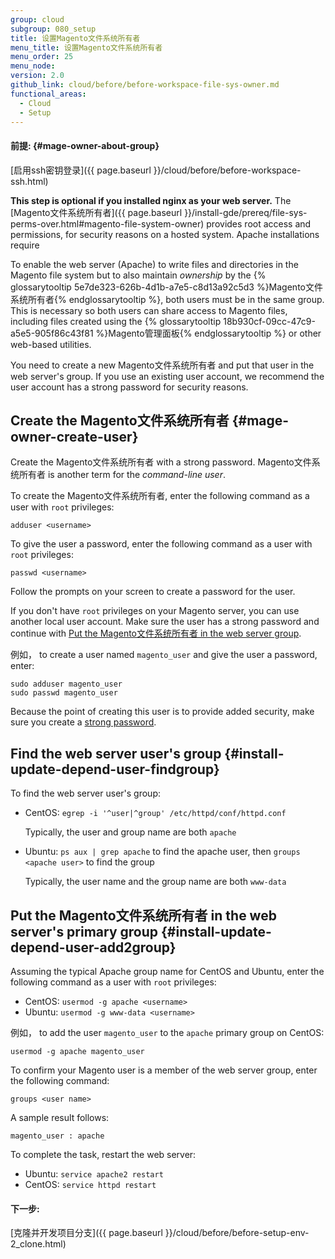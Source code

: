 ```yaml
---
group: cloud
subgroup: 080_setup
title: 设置Magento文件系统所有者
menu_title: 设置Magento文件系统所有者
menu_order: 25
menu_node:
version: 2.0
github_link: cloud/before/before-workspace-file-sys-owner.md
functional_areas:
  - Cloud
  - Setup
---
```

#### 前提: {#mage-owner-about-group}
[启用ssh密钥登录]({{ page.baseurl }}/cloud/before/before-workspace-ssh.html)

**This step is optional if you installed nginx as your web server.** The [Magento文件系统所有者]({{ page.baseurl }}/install-gde/prereq/file-sys-perms-over.html#magento-file-system-owner) provides root access and permissions, for security reasons on a hosted system. Apache installations require

To enable the web server (Apache) to write files and directories in the Magento file system but to also maintain *ownership* by the {% glossarytooltip 5e7de323-626b-4d1b-a7e5-c8d13a92c5d3 %}Magento文件系统所有者{% endglossarytooltip %}, both users must be in the same group. This is necessary so both users can share access to Magento files, including files created using the {% glossarytooltip 18b930cf-09cc-47c9-a5e5-905f86c43f81 %}Magento管理面板{% endglossarytooltip %} or other web-based utilities.

You need to create a new Magento文件系统所有者 and put that user in the web server's group. If you use an existing user account, we recommend the user account has a strong password for security reasons.

## Create the Magento文件系统所有者 {#mage-owner-create-user}
Create the Magento文件系统所有者 with a strong password. Magento文件系统所有者 is another term for the *command-line user*.

To create the Magento文件系统所有者, enter the following command as a user with `root` privileges:

	adduser <username>

To give the user a password, enter the following command as a user with `root` privileges:

	passwd <username>

Follow the prompts on your screen to create a password for the user.

<div class="bs-callout bs-callout-warning">
    <p>If you don't have <code>root</code> privileges on your Magento server, you can use another local user account. Make sure the user has a strong password and continue with <a href="#install-update-depend-user-add2group">Put the Magento文件系统所有者 in the web server group</a>.</p>
</div>

例如， to create a user named `magento_user` and give the user a password, enter:

	sudo adduser magento_user
	sudo passwd magento_user

<div class="bs-callout bs-callout-warning">
    <p>Because the point of creating this user is to provide added security, make sure you create a <a href="https://en.wikipedia.org/wiki/Password_strength" target="_blank">strong password</a>.</p>
</div>


## Find the web server user's group {#install-update-depend-user-findgroup}

To find the web server user's group:

*	CentOS: `egrep -i '^user|^group' /etc/httpd/conf/httpd.conf`

	Typically, the user and group name are both `apache`
*	Ubuntu: `ps aux | grep apache` to find the apache user, then `groups <apache user>` to find the group

	Typically, the user name and the group name are both `www-data`


## Put the Magento文件系统所有者 in the web server's primary group {#install-update-depend-user-add2group}

Assuming the typical Apache group name for CentOS and Ubuntu, enter the following command as a user with `root` privileges:

*	CentOS: `usermod -g apache <username>`
*	Ubuntu: `usermod -g www-data <username>`

例如， to add the user `magento_user` to the `apache` primary group on CentOS:

	usermod -g apache magento_user

To confirm your Magento user is a member of the web server group, enter the following command:

	groups <user name>

A sample result follows:

	magento_user : apache

To complete the task, restart the web server:

*	Ubuntu: `service apache2 restart`
*	CentOS: `service httpd restart`

#### 下一步:
[克隆并开发项目分支]({{ page.baseurl }}/cloud/before/before-setup-env-2_clone.html)

